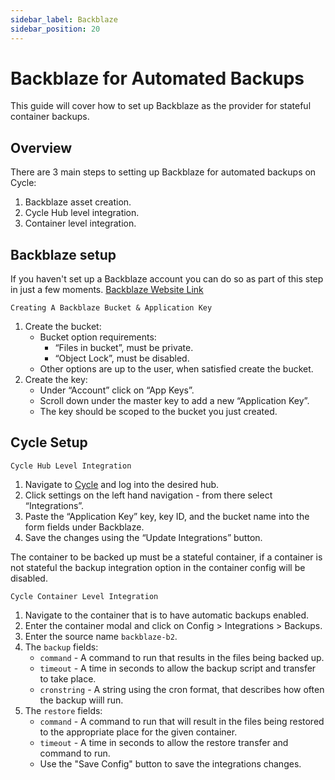 ```yaml
---
sidebar_label: Backblaze
sidebar_position: 20
---
```



# Backblaze for Automated Backups
This guide will cover how to set up Backblaze as the provider for stateful container backups.

## Overview
There are 3 main steps to setting up Backblaze for automated backups on Cycle:
1. Backblaze asset creation.
2. Cycle Hub level integration.
3. Container level integration.


## Backblaze setup
If you haven't set up a Backblaze account you can do so as part of this step in just a few moments.
[Backblaze Website Link](https://backblaze.com)

`Creating A Backblaze Bucket & Application Key`


1. Create the bucket:
   * Bucket option requirements:
        * “Files in bucket”, must be private.
        * “Object Lock”, must be disabled.
   * Other options are up to the user, when satisfied create the bucket.
2. Create the key:
   * Under “Account” click on “App Keys”.
   * Scroll down under the master key to add a new “Application Key”.
   * The key should be scoped to the bucket you just created.
 

## Cycle Setup

`Cycle Hub Level Integration`
1. Navigate to [Cycle](https://portal.cycle.io) and log into the desired hub.
2. Click settings on the left hand navigation - from there select “Integrations”.
3. Paste the “Application Key” key, key ID, and the bucket name into the form fields under Backblaze.
4. Save the changes using the “Update Integrations” button.
  

The container to be backed up must be a stateful container, if a container is not stateful the backup integration option in the container config will be disabled.

`Cycle Container Level Integration`
1. Navigate to the container that is to have automatic backups enabled.
2. Enter the container modal and click on Config > Integrations > Backups.
3. Enter the source name `backblaze-b2`.
4. The `backup` fields:
   * `command` - A command to run that results in the files being backed up.
   * `timeout` - A time in seconds to allow the backup script and transfer to take place.
   * `cronstring` - A string using the cron format, that describes how often the backup wiill run.
5. The `restore` fields:
   * `command` - A command to run that will result in the files being restored to the appropriate place for the given container.
   * `timeout` - A time in seconds to allow the restore transfer and command to run. 
   * Use the "Save Config" button to save the integrations changes. 


